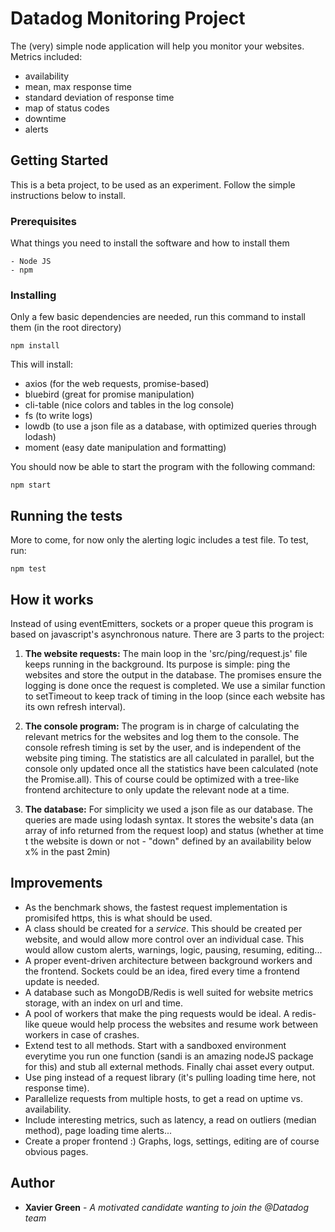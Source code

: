 # Datadog Monitoring Project

The (very) simple node application will help you monitor your websites.
Metrics included:
 - availability
 - mean, max response time
 - standard deviation of response time
 - map of status codes
 - downtime
 - alerts

## Getting Started

This is a beta project, to be used as an experiment. Follow the simple instructions below to install.

### Prerequisites

What things you need to install the software and how to install them

```
- Node JS
- npm
```

### Installing

Only a few basic dependencies are needed, run this command to install them (in the root directory)

```
npm install
```

This will install:
 - axios (for the web requests, promise-based)
 - bluebird (great for promise manipulation)
 - cli-table (nice colors and tables in the log console)
 - fs (to write logs)
 - lowdb (to use a json file as a database, with optimized queries through lodash)
 - moment (easy date manipulation and formatting)

You should now be able to start the program with the following command:

```
npm start
```


## Running the tests

More to come, for now only the alerting logic includes a test file. To test, run:

```
npm test
```

## How it works

Instead of using eventEmitters, sockets or a proper queue this program is based on javascript's asynchronous nature.
There are 3 parts to the project:

1) **The website requests:**
The main loop in the 'src/ping/request.js' file keeps running in the background. Its purpose is simple: ping the
websites and store the output in the database. The promises ensure the logging is done once the request is completed.
We use a similar function to setTimeout to keep track of timing in the loop (since each website has its own
refresh interval).

2) **The console program:**
The program is in charge of calculating the relevant metrics for the websites and log them to the console.
The console refresh timing is set by the user, and is independent of the website ping timing.
The statistics are all calculated in parallel, but the console only updated once all the statistics have been
calculated (note the Promise.all). This of course could be optimized with a tree-like frontend architecture to only
update the relevant node at a time.

3) **The database:**
For simplicity we used a json file as our database. The queries are made using lodash syntax.
It stores the website's data (an array of info returned from the request loop) and status (whether at time t the website is down or not - "down" defined by an availability below x% in the past 2min)


## Improvements

- As the benchmark shows, the fastest request implementation is promisifed https, this is what should be used.
- A class should be created for a *service*. This should be created per website, and would allow more control over an
individual case. This would allow custom alerts, warnings, logic, pausing, resuming, editing...
- A proper event-driven architecture between background workers and the frontend. Sockets could be an idea, fired every
time a frontend update is needed.
- A database such as MongoDB/Redis is well suited for website metrics storage, with an index on url and time.
- A pool of workers that make the ping requests would be ideal. A redis-like queue would help process the websites
and resume work between workers in case of crashes.
- Extend test to all methods. Start with a sandboxed environment everytime you run one function (sandi is an amazing
  nodeJS package for this) and stub all external methods. Finally chai asset every output.
- Use ping instead of a request library (it's pulling loading time here, not response time).
- Parallelize requests from multiple hosts, to get a read on uptime vs. availability.
- Include interesting metrics, such as latency, a read on outliers (median method), page loading time alerts...
- Create a proper frontend :) Graphs, logs, settings, editing are of course obvious pages.


## Author

* **Xavier Green** - *A motivated candidate wanting to join the @Datadog team*
